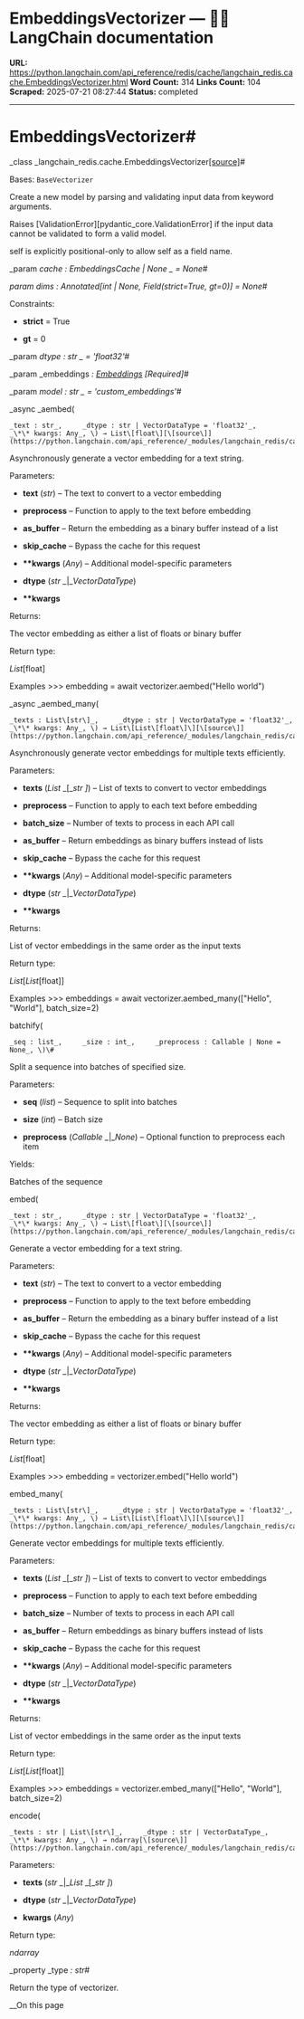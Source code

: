 # EmbeddingsVectorizer — 🦜🔗 LangChain  documentation

**URL:** https://python.langchain.com/api_reference/redis/cache/langchain_redis.cache.EmbeddingsVectorizer.html
**Word Count:** 314
**Links Count:** 104
**Scraped:** 2025-07-21 08:27:44
**Status:** completed

---

# EmbeddingsVectorizer\#

_class _langchain\_redis.cache.EmbeddingsVectorizer[\[source\]](https://python.langchain.com/api_reference/_modules/langchain_redis/cache.html#EmbeddingsVectorizer)\#     

Bases: `BaseVectorizer`

Create a new model by parsing and validating input data from keyword arguments.

Raises \[ValidationError\]\[pydantic\_core.ValidationError\] if the input data cannot be validated to form a valid model.

self is explicitly positional-only to allow self as a field name.

_param _cache _: EmbeddingsCache | None_ _ = None_\#     

_param _dims _: Annotated\[int | None, Field\(strict=True, gt=0\)\]__ = None_\#     

Constraints:     

  * **strict** = True

  * **gt** = 0

_param _dtype _: str_ _ = 'float32'_\#     

_param _embeddings _: [Embeddings](https://python.langchain.com/api_reference/core/embeddings/langchain_core.embeddings.embeddings.Embeddings.html#langchain_core.embeddings.embeddings.Embeddings "langchain_core.embeddings.embeddings.Embeddings")_ _\[Required\]_\#     

_param _model _: str_ _ = 'custom\_embeddings'_\#     

_async _aembed\(

    _text : str_,     _dtype : str | VectorDataType = 'float32'_,     _\*\* kwargs: Any_, \) → List\[float\][\[source\]](https://python.langchain.com/api_reference/_modules/langchain_redis/cache.html#EmbeddingsVectorizer.aembed)\#     

Asynchronously generate a vector embedding for a text string.

Parameters:     

  * **text** \(_str_\) – The text to convert to a vector embedding

  * **preprocess** – Function to apply to the text before embedding

  * **as\_buffer** – Return the embedding as a binary buffer instead of a list

  * **skip\_cache** – Bypass the cache for this request

  * **\*\*kwargs** \(_Any_\) – Additional model-specific parameters

  * **dtype** \(_str_ _|__VectorDataType_\)

  * **\*\*kwargs**

Returns:     

The vector embedding as either a list of floats or binary buffer

Return type:     

_List_\[float\]

Examples               >>> embedding = await vectorizer.aembed("Hello world")     

_async _aembed\_many\(

    _texts : List\[str\]_,     _dtype : str | VectorDataType = 'float32'_,     _\*\* kwargs: Any_, \) → List\[List\[float\]\][\[source\]](https://python.langchain.com/api_reference/_modules/langchain_redis/cache.html#EmbeddingsVectorizer.aembed_many)\#     

Asynchronously generate vector embeddings for multiple texts efficiently.

Parameters:     

  * **texts** \(_List_ _\[__str_ _\]_\) – List of texts to convert to vector embeddings

  * **preprocess** – Function to apply to each text before embedding

  * **batch\_size** – Number of texts to process in each API call

  * **as\_buffer** – Return embeddings as binary buffers instead of lists

  * **skip\_cache** – Bypass the cache for this request

  * **\*\*kwargs** \(_Any_\) – Additional model-specific parameters

  * **dtype** \(_str_ _|__VectorDataType_\)

  * **\*\*kwargs**

Returns:     

List of vector embeddings in the same order as the input texts

Return type:     

_List_\[_List_\[float\]\]

Examples               >>> embeddings = await vectorizer.aembed_many(["Hello", "World"], batch_size=2)     

batchify\(

    _seq : list_,     _size : int_,     _preprocess : Callable | None = None_, \)\#     

Split a sequence into batches of specified size.

Parameters:     

  * **seq** \(_list_\) – Sequence to split into batches

  * **size** \(_int_\) – Batch size

  * **preprocess** \(_Callable_ _|__None_\) – Optional function to preprocess each item

Yields:     

Batches of the sequence

embed\(

    _text : str_,     _dtype : str | VectorDataType = 'float32'_,     _\*\* kwargs: Any_, \) → List\[float\][\[source\]](https://python.langchain.com/api_reference/_modules/langchain_redis/cache.html#EmbeddingsVectorizer.embed)\#     

Generate a vector embedding for a text string.

Parameters:     

  * **text** \(_str_\) – The text to convert to a vector embedding

  * **preprocess** – Function to apply to the text before embedding

  * **as\_buffer** – Return the embedding as a binary buffer instead of a list

  * **skip\_cache** – Bypass the cache for this request

  * **\*\*kwargs** \(_Any_\) – Additional model-specific parameters

  * **dtype** \(_str_ _|__VectorDataType_\)

  * **\*\*kwargs**

Returns:     

The vector embedding as either a list of floats or binary buffer

Return type:     

_List_\[float\]

Examples               >>> embedding = vectorizer.embed("Hello world")     

embed\_many\(

    _texts : List\[str\]_,     _dtype : str | VectorDataType = 'float32'_,     _\*\* kwargs: Any_, \) → List\[List\[float\]\][\[source\]](https://python.langchain.com/api_reference/_modules/langchain_redis/cache.html#EmbeddingsVectorizer.embed_many)\#     

Generate vector embeddings for multiple texts efficiently.

Parameters:     

  * **texts** \(_List_ _\[__str_ _\]_\) – List of texts to convert to vector embeddings

  * **preprocess** – Function to apply to each text before embedding

  * **batch\_size** – Number of texts to process in each API call

  * **as\_buffer** – Return embeddings as binary buffers instead of lists

  * **skip\_cache** – Bypass the cache for this request

  * **\*\*kwargs** \(_Any_\) – Additional model-specific parameters

  * **dtype** \(_str_ _|__VectorDataType_\)

  * **\*\*kwargs**

Returns:     

List of vector embeddings in the same order as the input texts

Return type:     

_List_\[_List_\[float\]\]

Examples               >>> embeddings = vectorizer.embed_many(["Hello", "World"], batch_size=2)     

encode\(

    _texts : str | List\[str\]_,     _dtype : str | VectorDataType_,     _\*\* kwargs: Any_, \) → ndarray[\[source\]](https://python.langchain.com/api_reference/_modules/langchain_redis/cache.html#EmbeddingsVectorizer.encode)\#     

Parameters:     

  * **texts** \(_str_ _|__List_ _\[__str_ _\]_\)

  * **dtype** \(_str_ _|__VectorDataType_\)

  * **kwargs** \(_Any_\)

Return type:     

_ndarray_

_property _type _: str_\#     

Return the type of vectorizer.

__On this page